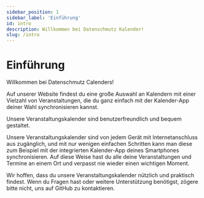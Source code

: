 ```yaml
---
sidebar_position: 1
sidebar_label: 'Einführung'
id: intro
description: Willkommen bei Datenschmutz Kalender!
slug: /intro
---
```


# Einführung

Willkommen bei Datenschmutz Calenders!

Auf unserer Website findest du eine große Auswahl an Kalendern mit einer Vielzahl von Veranstaltungen, die du ganz einfach mit der Kalender-App deiner Wahl synchronisieren kannst.

Unsere Veranstaltungskalender sind benutzerfreundlich und bequem gestaltet.

Unsere Veranstaltungskalender sind von jedem Gerät mit Internetanschluss aus zugänglich, und mit nur wenigen einfachen Schritten kann man diese zum Beispiel mit der integrierten Kalender-App deines Smartphones synchronisieren. Auf diese Weise hast du alle deine Veranstaltungen und Termine an einem Ort und verpasst nie wieder einen wichtigen Moment.

Wir hoffen, dass du unsere Veranstaltungskalender nützlich und praktisch findest. Wenn du Fragen hast oder weitere Unterstützung benötigst, zögere bitte nicht, uns auf GitHub zu kontaktieren.